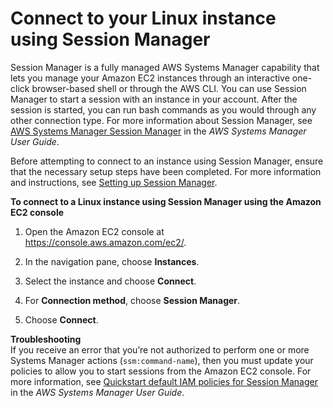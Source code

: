 # Connect to your Linux instance using Session Manager<a name="session-manager"></a>

Session Manager is a fully managed AWS Systems Manager capability that lets you manage your Amazon EC2 instances through an interactive one\-click browser\-based shell or through the AWS CLI\. You can use Session Manager to start a session with an instance in your account\. After the session is started, you can run bash commands as you would through any other connection type\. For more information about Session Manager, see [AWS Systems Manager Session Manager](https://docs.aws.amazon.com/systems-manager/latest/userguide/session-manager.html) in the *AWS Systems Manager User Guide*\.

Before attempting to connect to an instance using Session Manager, ensure that the necessary setup steps have been completed\. For more information and instructions, see [Setting up Session Manager](https://docs.aws.amazon.com/systems-manager/latest/userguide/session-manager-getting-started.html)\.

**To connect to a Linux instance using Session Manager using the Amazon EC2 console**

1. Open the Amazon EC2 console at [https://console\.aws\.amazon\.com/ec2/](https://console.aws.amazon.com/ec2/)\.

1. In the navigation pane, choose **Instances**\.

1. Select the instance and choose **Connect**\.

1. For **Connection method**, choose **Session Manager**\.

1. Choose **Connect**\.

**Troubleshooting**  
If you receive an error that you’re not authorized to perform one or more Systems Manager actions \(`ssm:command-name`\), then you must update your policies to allow you to start sessions from the Amazon EC2 console\. For more information, see [Quickstart default IAM policies for Session Manager](https://docs.aws.amazon.com/systems-manager/latest/userguide/getting-started-restrict-access-quickstart.html) in the *AWS Systems Manager User Guide*\.